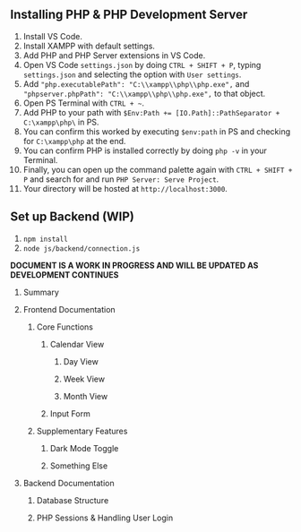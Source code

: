 ## Installing PHP & PHP Development Server

1. Install VS Code.
1. Install XAMPP with default settings.
1. Add PHP and PHP Server extensions in VS Code.
1. Open VS Code `settings.json` by doing `CTRL + SHIFT + P`, typing `settings.json` and selecting the option with `User settings`.
1. Add `"php.executablePath": "C:\\xampp\\php\\php.exe",` and `"phpserver.phpPath": "C:\\xampp\\php\\php.exe",` to that object.
1. Open PS Terminal with `CTRL + ~`.
1. Add PHP to your path with `$Env:Path += [IO.Path]::PathSeparator + C:\xampp\php\` in PS.
1. You can confirm this worked by executing `$env:path` in PS and checking for `C:\xampp\php` at the end.
1. You can confirm PHP is installed correctly by doing `php -v` in your Terminal.
1. Finally, you can open up the command palette again with `CTRL + SHIFT + P` and search for and run `PHP Server: Serve Project`.
1. Your directory will be hosted at `http://localhost:3000`.

## Set up Backend (WIP)

1. `npm install`
1. `node js/backend/connection.js`

**DOCUMENT IS A WORK IN PROGRESS AND WILL BE UPDATED AS DEVELOPMENT CONTINUES**

1. Summary

2. Frontend Documentation

   1. Core Functions

      1. Calendar View

         1. Day View

         2. Week View

         3. Month View

      2. Input Form

   2. Supplementary Features

      1. Dark Mode Toggle

      2. Something Else

3. Backend Documentation

   1. Database Structure

   2. PHP Sessions & Handling User Login
